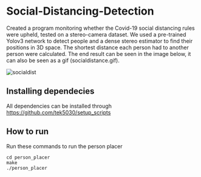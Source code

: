 # Social-Distancing-Detection

Created a program monitoring whether the Covid-19 social distancing rules were upheld, tested on a stereo-camera dataset. We used a pre-trained Yolov3 network to detect people and a dense stereo estimator to find their positions in 3D space. The shortest distance each person had to another person were calculated. The end result can be seen in the image below, it can also be seen as a gif (socialdistance.gif).

![socialdist](https://user-images.githubusercontent.com/36857118/129191358-a19b831f-aedc-459d-8073-40d32ca8c7bf.PNG)
## Installing dependecies
All dependencies can be installed through https://github.com/tek5030/setup_scripts
## How to run
Run these commands to run the person placer
```
cd person_placer
make
./person_placer
```

